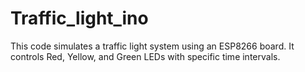 # Traffic_light_ino
 This code simulates a traffic light system using an ESP8266 board. It controls Red, Yellow, and Green LEDs with specific time intervals.
